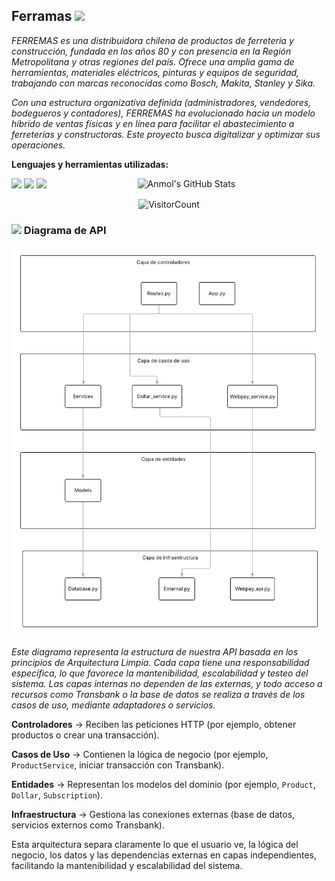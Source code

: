 <h2>Ferramas <img src="https://media.giphy.com/media/mGcNjsfWAjY5AEZNw6/giphy.gif" width="50"></h2> 

<p><em>FERREMAS es una distribuidora chilena de productos de ferretería y construcción, fundada en los años 80 y con presencia en la Región Metropolitana y otras regiones del país. Ofrece una amplia gama de herramientas, materiales eléctricos, pinturas y equipos de seguridad, trabajando con marcas reconocidas como Bosch, Makita, Stanley y Sika.

Con una estructura organizativa definida (administradores, vendedores, bodegueros y contadores), FERREMAS ha evolucionado hacia un modelo híbrido de ventas físicas y en línea para facilitar el abastecimiento a ferreterías y constructoras. Este proyecto busca digitalizar y optimizar sus operaciones.
</em></p>


**Lenguajes y herramientas utilizadas:** 

<p>
  <a href="https://github.com/anmolpant/SaniText">
    <img width="60%" align="right" alt="Anmol's GitHub Stats" src="https://github-readme-stats.vercel.app/api?username=anmolpant&show_icons=true&hide_border=true" />
  </a>
  
  <code><img width="5%" src="https://www.vectorlogo.zone/logos/ionicframework/ionicframework-icon.svg"></code>
  <code><img width="10%" src="https://www.vectorlogo.zone/logos/python/python-ar21.svg"></code>
  <code><img width="10%" src="https://www.vectorlogo.zone/logos/mysql/mysql-ar21.svg"></code> 
</p>

<div align="center">

![VisitorCount](https://profile-counter.glitch.me/{anmolpant}/count.svg)

</div>


### <img src="https://media.giphy.com/media/VgCDAzcKvsR6OM0uWg/giphy.gif" width="50"> Diagrama de API
![Diagrama](./Assets/Diagrama.png)

<p><em>
Este diagrama representa la estructura de nuestra API basada en los principios de Arquitectura Limpia. Cada capa tiene una responsabilidad específica, lo que favorece la mantenibilidad, escalabilidad y testeo del sistema. Las capas internas no dependen de las externas, y todo acceso a recursos como Transbank o la base de datos se realiza a través de los casos de uso, mediante adaptadores o servicios.
</em></p>


<p><strong>Controladores</strong> → Reciben las peticiones HTTP (por ejemplo, obtener productos o crear una transacción).</p>
<p><strong>Casos de Uso</strong> → Contienen la lógica de negocio (por ejemplo, <code>ProductService</code>, iniciar transacción con Transbank).</p>
<p><strong>Entidades</strong> → Representan los modelos del dominio (por ejemplo, <code>Product</code>, <code>Dollar</code>, <code>Subscription</code>).</p>
<p><strong>Infraestructura</strong> → Gestiona las conexiones externas (base de datos, servicios externos como Transbank).</p>

<p>Esta arquitectura separa claramente lo que el usuario ve, la lógica del negocio, los datos y las dependencias externas en capas independientes, facilitando la mantenibilidad y escalabilidad del sistema.</p>




